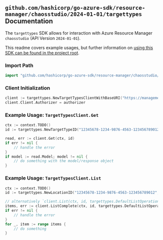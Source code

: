
## `github.com/hashicorp/go-azure-sdk/resource-manager/chaosstudio/2024-01-01/targettypes` Documentation

The `targettypes` SDK allows for interaction with Azure Resource Manager `chaosstudio` (API Version `2024-01-01`).

This readme covers example usages, but further information on [using this SDK can be found in the project root](https://github.com/hashicorp/go-azure-sdk/tree/main/docs).

### Import Path

```go
import "github.com/hashicorp/go-azure-sdk/resource-manager/chaosstudio/2024-01-01/targettypes"
```


### Client Initialization

```go
client := targettypes.NewTargetTypesClientWithBaseURI("https://management.azure.com")
client.Client.Authorizer = authorizer
```


### Example Usage: `TargetTypesClient.Get`

```go
ctx := context.TODO()
id := targettypes.NewTargetTypeID("12345678-1234-9876-4563-123456789012", "locationValue", "targetTypeValue")

read, err := client.Get(ctx, id)
if err != nil {
	// handle the error
}
if model := read.Model; model != nil {
	// do something with the model/response object
}
```


### Example Usage: `TargetTypesClient.List`

```go
ctx := context.TODO()
id := targettypes.NewLocationID("12345678-1234-9876-4563-123456789012", "locationValue")

// alternatively `client.List(ctx, id, targettypes.DefaultListOperationOptions())` can be used to do batched pagination
items, err := client.ListComplete(ctx, id, targettypes.DefaultListOperationOptions())
if err != nil {
	// handle the error
}
for _, item := range items {
	// do something
}
```
